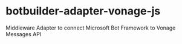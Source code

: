 # botbuilder-adapter-vonage-js
Middleware Adapter to connect Microsoft Bot Framework to Vonage Messages API
